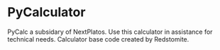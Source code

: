 # PyCalculator
PyCalc a subsidary of NextPlatos. 
Use this calculator in assistance for technical needs.
Calculator base code created by Redstomite.
